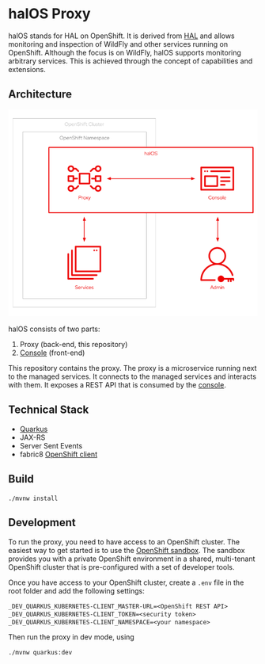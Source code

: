 # halOS Proxy

halOS stands for HAL on OpenShift. It is derived from [HAL](https://hal.github.io/)  and allows monitoring and inspection of WildFly and other services running on OpenShift. Although the focus is on WildFly, halOS supports monitoring arbitrary services. This is achieved through the concept of capabilities and extensions.

## Architecture

![halos](halos.png)

halOS consists of two parts:

1. Proxy (back-end, this repository)
2. [Console](https://github.com/hal/halos-console) (front-end)

This repository contains the proxy. The proxy is a microservice running next to the managed services. It connects to the managed services and interacts with them. It exposes a REST API that is consumed by the [console](https://github.com/hal/halos-console).  

## Technical Stack

- [Quarkus](https://quarkus.io)
- JAX-RS
- Server Sent Events
- fabric8 [OpenShift client](https://github.com/fabric8io/kubernetes-client)

## Build

```shell
./mvnw install
```

## Development 

To run the proxy, you need to have access to an OpenShift cluster. The easiest way to get started is to use the [OpenShift sandbox](https://developers.redhat.com/developer-sandbox). The sandbox provides you with a private OpenShift environment in a shared, multi-tenant OpenShift cluster that is pre-configured with a set of developer tools.

Once you have access to your OpenShift cluster, create a `.env` file in the root folder and add the following settings:

```shell
_DEV_QUARKUS_KUBERNETES-CLIENT_MASTER-URL=<OpenShift REST API>
_DEV_QUARKUS_KUBERNETES-CLIENT_TOKEN=<security token>
_DEV_QUARKUS_KUBERNETES-CLIENT_NAMESPACE=<your namespace>
```

Then run the proxy in dev mode, using

```shell
./mvnw quarkus:dev
```
